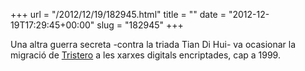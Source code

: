 +++
url = "/2012/12/19/182945.html"
title = ""
date = "2012-12-19T17:29:45+00:00"
slug = "182945"
+++

<p>Una altra guerra secreta -contra la triada Tian Di Hui- va ocasionar la migració de <a href="http://en.wikipedia.org/wiki/Tristero">Tristero</a> a les xarxes digitals encriptades, cap a 1999.</p>
